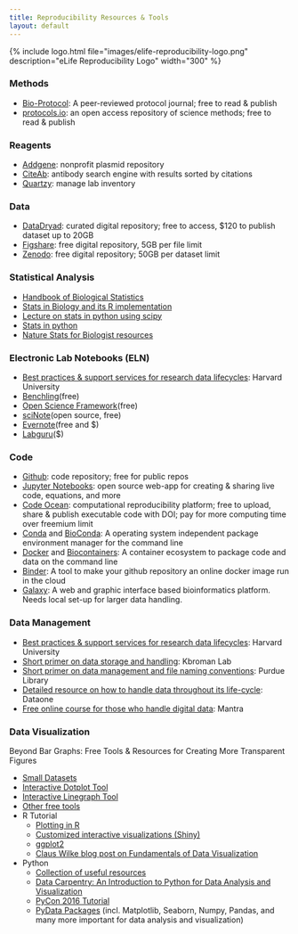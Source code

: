 ```yaml
---
title: Reproducibility Resources & Tools
layout: default
---
```

{% include logo.html file="images/elife-reproducibility-logo.png" description="eLife Reproducibility Logo" width="300" %}
### Methods
- [Bio-Protocol](https://bio-protocol.org/): A peer-reviewed protocol journal; free to read & publish
- [protocols.io​](http://protocols.io): an open access repository of science methods; free to read & publish

### Reagents
- [Addgene​](https://www.addgene.org/): nonprofit plasmid repository
- [CiteAb​](https://www.citeab.com/): antibody search engine with results sorted by citations
- [Quartzy](https://www.quartzy.com/)​: manage lab inventory

### Data
- [DataDryad](http://datadryad.org/)​: curated digital repository; free to access, $120 to publish dataset up to 20GB
- [Figshare​](http://datadryad.org/): free digital repository, 5GB per file limit
- [Zenodo​](https://zenodo.org): free digital repository; 50GB per dataset limit

### Statistical Analysis
- [Handbook of Biological Statistics](http://www.biostathandbook.com/)
- [Stats in Biology and its R implementation](http://rcompanion.org/rcompanion/)
- [Lecture on stats in python using scipy​](https://tinyurl.com/scipystats)
- [Stats in python](https://www.statsmodels.org/stable/index.html)
- [Nature Stats for Biologist resources](https://www.nature.com/collections/qghhqm/content/practical-guides)

### Electronic Lab Notebooks (ELN)
- [Best practices & support services for research data lifecycles](https://datamanagement.hms.harvard.edu/electronic-lab-notebooks): Harvard University
- [Benchling](https://benchling.com/)​(free)
- [Open Science Framework​](https://osf.io)(free)
- [sciNote](https://scinote.net)​(open source, free)
- [Evernote](https://evernote.com)​(free and $)
- [Labguru​](https://www.labguru.com/)($)

### Code
- [Github](https://github.com/):​ code repository; free for public repos
- [Jupyter Notebooks](http://jupyter.org/)​: open source web-app for creating & sharing live code, equations, and more
- [Code Ocean​](https://codeocean.com/): computational reproducibility platform; free to upload, share & publish executable code with DOI; pay for more computing time over freemium limit
- [Conda](https://conda.io/docs/) and [BioConda](https://bioconda.github.io/): A operating system independent package environment manager for the command line
- [Docker](https://docs.docker.com/) and [Biocontainers](http://biocontainers.pro)​: A container ecosystem to package code and data on the command line
- [Binder](https://mybinder.org): A tool to make your github repository an online docker image run in the cloud
- [Galaxy​](https://usegalaxy.org/):​ A web and graphic interface based bioinformatics platform. Needs local set-up for larger data handling.

### Data Management
- [Best practices & support services for research data lifecycles](https://datamanagement.hms.harvard.edu/): Harvard University
- [Short primer on data storage and handling](https://kbroman.org/dataorg/): Kbroman Lab
- ​[Short primer on data management and file naming conventions](http://guides.lib.purdue.edu/c.php?g=353013&p=2378292): Purdue Library
- [Detailed resource on how to handle data throughout its life-cycle](https://www.dataone.org/best-practices): Dataone
- [Free online course for those who handle digital data](https://mantra.edina.ac.uk): Mantra



### Data Visualization
Beyond Bar Graphs: Free Tools & Resources for Creating More Transparent Figures
- [Small Datasets](https://tinyurl.com/ecrbeyondbargraph)
- [Interactive Dotplot Tool](http://statistika.mfub.bg.ac.rs/interactive-dotplot/) ​
- [Interactive Linegraph Tool​](http://statistika.mfub.bg.ac.rs/interactive-linegraph/)
- [Other free tools](https://twitter.com/T_Weissgerber/status/953334933019398145)
- R Tutorial
  - [Plotting in R](https://www.youtube.com/watch?v=sf_li1XV664&list=PL-IR12W3BZkXGfIjRtMgAw1Ff0liWX_Aj)
  - [Customized interactive visualizations (Shiny)](https://www.frontiersin.org/articles/10.3389/fpsyg.2015.01782/full)
  - [ggplot2](https://ggplot2.tidyverse.org/)
  - [Claus Wilke blog post on Fundamentals of Data Visualization](https://serialmentor.com/blog/2018/1/23/fundamentals-of-data-visualization)
- Python
  - [Collection of useful resources](https://github.com/schmelling/python_materials)
  - [Data Carpentry: An Introduction to Python for Data Analysis and Visualization](https://datacarpentry.org/python-ecology-lesson/)
  - [PyCon 2016 Tutorial](https://www.youtube.com/watch?v=GpHMTR7P2Ms&list=PLLj6w0Thbv00Ij2yYC5PJOUaD_xuQcm7O)
  - [PyData Packages](https://pydata.org/downloads.html) ​ (incl. Matplotlib, Seaborn, Numpy, Pandas, and many more important for data analysis and visualization)
